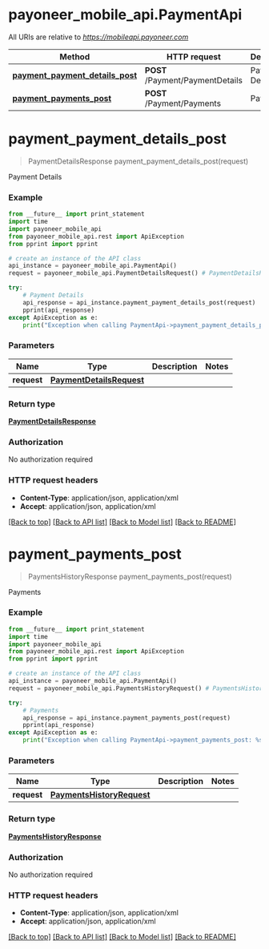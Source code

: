 # payoneer_mobile_api.PaymentApi

All URIs are relative to *https://mobileapi.payoneer.com*

Method | HTTP request | Description
------------- | ------------- | -------------
[**payment_payment_details_post**](PaymentApi.md#payment_payment_details_post) | **POST** /Payment/PaymentDetails | Payment Details
[**payment_payments_post**](PaymentApi.md#payment_payments_post) | **POST** /Payment/Payments | Payments


# **payment_payment_details_post**
> PaymentDetailsResponse payment_payment_details_post(request)

Payment Details

### Example 
```python
from __future__ import print_statement
import time
import payoneer_mobile_api
from payoneer_mobile_api.rest import ApiException
from pprint import pprint

# create an instance of the API class
api_instance = payoneer_mobile_api.PaymentApi()
request = payoneer_mobile_api.PaymentDetailsRequest() # PaymentDetailsRequest | 

try: 
    # Payment Details
    api_response = api_instance.payment_payment_details_post(request)
    pprint(api_response)
except ApiException as e:
    print("Exception when calling PaymentApi->payment_payment_details_post: %s\n" % e)
```

### Parameters

Name | Type | Description  | Notes
------------- | ------------- | ------------- | -------------
 **request** | [**PaymentDetailsRequest**](PaymentDetailsRequest.md)|  | 

### Return type

[**PaymentDetailsResponse**](PaymentDetailsResponse.md)

### Authorization

No authorization required

### HTTP request headers

 - **Content-Type**: application/json, application/xml
 - **Accept**: application/json, application/xml

[[Back to top]](#) [[Back to API list]](../README.md#documentation-for-api-endpoints) [[Back to Model list]](../README.md#documentation-for-models) [[Back to README]](../README.md)

# **payment_payments_post**
> PaymentsHistoryResponse payment_payments_post(request)

Payments

### Example 
```python
from __future__ import print_statement
import time
import payoneer_mobile_api
from payoneer_mobile_api.rest import ApiException
from pprint import pprint

# create an instance of the API class
api_instance = payoneer_mobile_api.PaymentApi()
request = payoneer_mobile_api.PaymentsHistoryRequest() # PaymentsHistoryRequest | 

try: 
    # Payments
    api_response = api_instance.payment_payments_post(request)
    pprint(api_response)
except ApiException as e:
    print("Exception when calling PaymentApi->payment_payments_post: %s\n" % e)
```

### Parameters

Name | Type | Description  | Notes
------------- | ------------- | ------------- | -------------
 **request** | [**PaymentsHistoryRequest**](PaymentsHistoryRequest.md)|  | 

### Return type

[**PaymentsHistoryResponse**](PaymentsHistoryResponse.md)

### Authorization

No authorization required

### HTTP request headers

 - **Content-Type**: application/json, application/xml
 - **Accept**: application/json, application/xml

[[Back to top]](#) [[Back to API list]](../README.md#documentation-for-api-endpoints) [[Back to Model list]](../README.md#documentation-for-models) [[Back to README]](../README.md)

